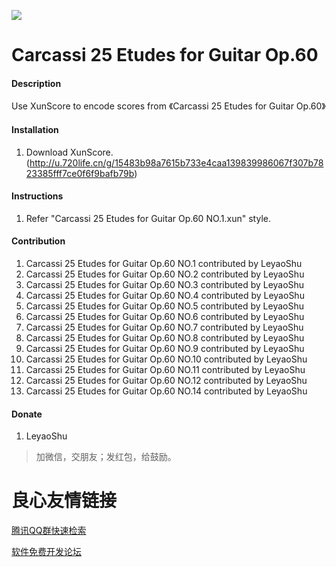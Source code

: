 ![](https://images.gitee.com/uploads/images/2019/1103/121306_461f75dc_5429212.jpeg)
# Carcassi 25 Etudes for Guitar Op.60

#### Description
Use XunScore to encode scores from 《Carcassi 25 Etudes for Guitar Op.60》

#### Installation

1. Download XunScore.(http://u.720life.cn/g/15483b98a7615b733e4caa139839986067f307b7823385fff7ce0f6f9bafb79b) 

#### Instructions

1. Refer "Carcassi 25 Etudes for Guitar Op.60 NO.1.xun" style.

#### Contribution
1. Carcassi 25 Etudes for Guitar Op.60 NO.1 contributed by LeyaoShu
2. Carcassi 25 Etudes for Guitar Op.60 NO.2 contributed by LeyaoShu
3. Carcassi 25 Etudes for Guitar Op.60 NO.3 contributed by LeyaoShu
4. Carcassi 25 Etudes for Guitar Op.60 NO.4 contributed by LeyaoShu
5. Carcassi 25 Etudes for Guitar Op.60 NO.5 contributed by LeyaoShu
6. Carcassi 25 Etudes for Guitar Op.60 NO.6 contributed by LeyaoShu
7. Carcassi 25 Etudes for Guitar Op.60 NO.7 contributed by LeyaoShu
8. Carcassi 25 Etudes for Guitar Op.60 NO.8 contributed by LeyaoShu
9. Carcassi 25 Etudes for Guitar Op.60 NO.9 contributed by LeyaoShu
10. Carcassi 25 Etudes for Guitar Op.60 NO.10 contributed by LeyaoShu
11. Carcassi 25 Etudes for Guitar Op.60 NO.11 contributed by LeyaoShu
12. Carcassi 25 Etudes for Guitar Op.60 NO.12 contributed by LeyaoShu
14. Carcassi 25 Etudes for Guitar Op.60 NO.14 contributed by LeyaoShu

#### Donate
1. LeyaoShu

> 加微信，交朋友；发红包，给鼓励。



 # 良心友情链接

[腾讯QQ群快速检索](http://u.720life.cn/s/8cf73f7c)

[软件免费开发论坛](http://u.720life.cn/s/bbb01dc0)